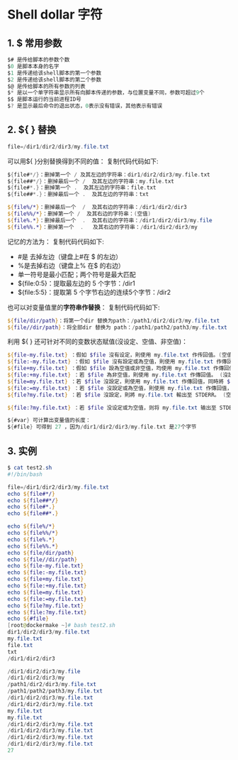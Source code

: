 #  Shell dollar 字符

## 1. $ 常用参数
```c
$# 是传给脚本的参数个数
$0 是脚本本身的名字
$1 是传递给该shell脚本的第一个参数
$2 是传递给该shell脚本的第二个参数
$@ 是传给脚本的所有参数的列表
$* 是以一个单字符串显示所有向脚本传递的参数，与位置变量不同，参数可超过9个
$$ 是脚本运行的当前进程ID号
$? 是显示最后命令的退出状态，0表示没有错误，其他表示有错误
```






## 2. ${ } 替换
```powershell
file=/dir1/dir2/dir3/my.file.txt
```

可以用${ }分别替换得到不同的值：
复制代码代码如下:

```go
${file#*/}：删掉第一个 / 及其左边的字符串：dir1/dir2/dir3/my.file.txt
${file##*/}：删掉最后一个 /  及其左边的字符串：my.file.txt
${file#*.}：删掉第一个 .  及其左边的字符串：file.txt
${file##*.}：删掉最后一个 .  及其左边的字符串：txt
```

```powershell
${file%/*}：删掉最后一个  /  及其右边的字符串：/dir1/dir2/dir3
${file%%/*}：删掉第一个 /  及其右边的字符串：(空值)
${file%.*}：删掉最后一个  .  及其右边的字符串：/dir1/dir2/dir3/my.file
${file%%.*}：删掉第一个  .   及其右边的字符串：/dir1/dir2/dir3/my
```

记忆的方法为：
复制代码代码如下:

 - #是 去掉左边（键盘上#在 $ 的左边）
 - %是去掉右边（键盘上% 在$ 的右边）
 - 单一符号是最小匹配；两个符号是最大匹配
 - ${file:0:5}：提取最左边的 5 个字节：/dir1
 - ${file:5:5}：提取第 5 个字节右边的连续5个字节：/dir2

也可以对变量值里的**字符串作替换**：
复制代码代码如下:

```powershell
${file/dir/path}：将第一个dir 替换为path：/path1/dir2/dir3/my.file.txt
${file//dir/path}：将全部dir 替换为 path：/path1/path2/path3/my.file.txt
```

利用 ${ } 还可针对不同的变数状态赋值(沒设定、空值、非空值)：

```powershell
${file-my.file.txt} ：假如 $file 沒有设定，則使用 my.file.txt 作传回值。(空值及非空值時不作处理) 
${file:-my.file.txt} ：假如 $file 沒有設定或為空值，則使用 my.file.txt 作傳回值。 (非空值時不作处理)
${file+my.file.txt} ：假如 $file 設為空值或非空值，均使用 my.file.txt 作傳回值。(沒設定時不作处理)
${file:+my.file.txt} ：若 $file 為非空值，則使用 my.file.txt 作傳回值。 (沒設定及空值時不作处理)
${file=my.file.txt} ：若 $file 沒設定，則使用 my.file.txt 作傳回值，同時將 $file 賦值為 my.file.txt 。 (空值及非空值時不作处理)
${file:=my.file.txt} ：若 $file 沒設定或為空值，則使用 my.file.txt 作傳回值，同時將 $file 賦值為my.file.txt 。 (非空值時不作处理)
${file?my.file.txt} ：若 $file 沒設定，則將 my.file.txt 輸出至 STDERR。 (空值及非空值時不作处理)

${file:?my.file.txt} ：若 $file 没设定或为空值，则将 my.file.txt 输出至 STDERR。 (非空值時不作处理)
```

```go
${#var} 可计算出变量值的长度：
${#file} 可得到 27 ，因为/dir1/dir2/dir3/my.file.txt 是27个字节
```

##  3. 实例
```powershell
$ cat test2.sh
#!/bin/bash

file=/dir1/dir2/dir3/my.file.txt
echo ${file#*/}
echo ${file##*/} 
echo ${file#*.}
echo ${file##*.}

echo ${file%/*}
echo ${file%%/*}
echo ${file%.*}
echo ${file%%.*}
echo ${file/dir/path}
echo ${file//dir/path}
echo ${file-my.file.txt}
echo ${file:-my.file.txt}
echo ${file+my.file.txt} 
echo ${file:+my.file.txt} 
echo ${file=my.file.txt}
echo ${file:=my.file.txt}
echo ${file?my.file.txt} 
echo ${file:?my.file.txt} 
echo ${#file} 
[root@dockermake ~]# bash test2.sh 
dir1/dir2/dir3/my.file.txt
my.file.txt
file.txt
txt
/dir1/dir2/dir3

/dir1/dir2/dir3/my.file
/dir1/dir2/dir3/my
/path1/dir2/dir3/my.file.txt
/path1/path2/path3/my.file.txt
/dir1/dir2/dir3/my.file.txt
/dir1/dir2/dir3/my.file.txt
my.file.txt
my.file.txt
/dir1/dir2/dir3/my.file.txt
/dir1/dir2/dir3/my.file.txt
/dir1/dir2/dir3/my.file.txt
/dir1/dir2/dir3/my.file.txt
27
```

